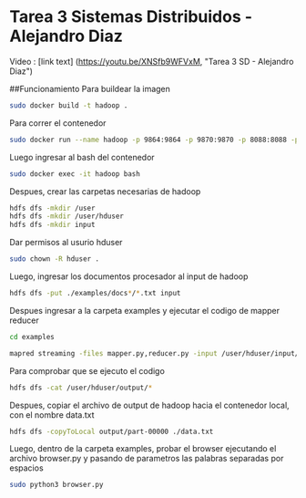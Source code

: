 # Tarea 3 Sistemas Distribuidos - Alejandro Diaz
Video : [link text] (https://youtu.be/XNSfb9WFVxM, "Tarea 3 SD - Alejandro Diaz")

##Funcionamiento
Para buildear la imagen
```sh
sudo docker build -t hadoop .
```

Para correr el contenedor
```sh
sudo docker run --name hadoop -p 9864:9864 -p 9870:9870 -p 8088:8088 -p 9000:9000 --hostname sd hadoop
```

Luego ingresar al bash del contenedor
```sh
sudo docker exec -it hadoop bash
```

Despues, crear las carpetas necesarias de hadoop
```sh
hdfs dfs -mkdir /user
hdfs dfs -mkdir /user/hduser
hdfs dfs -mkdir input
```

Dar permisos al usurio hduser
```sh
sudo chown -R hduser .
```

Luego, ingresar los documentos procesador al input de hadoop
```sh
hdfs dfs -put ./examples/docs*/*.txt input
```

Despues ingresar a la carpeta examples y ejecutar el codigo de mapper reducer
```sh
cd examples
```
```sh
mapred streaming -files mapper.py,reducer.py -input /user/hduser/input/*.txt -output /user/hduser/output -mapper ./mapper.py -reducer ./reducer.py
```

Para comprobar que se ejecuto el codigo
```sh
hdfs dfs -cat /user/hduser/output/*
```

Despues, copiar el archivo de output de hadoop hacia el contenedor local, con el nombre data.txt
```sh
hdfs dfs -copyToLocal output/part-00000 ./data.txt
```

Luego, dentro de la carpeta examples, probar el browser ejecutando el archivo browser.py y pasando de parametros las palabras separadas por espacios
```sh
sudo python3 browser.py
```
